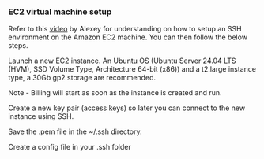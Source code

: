 ### EC2 virtual machine setup 

Refer to this [video](https://www.youtube.com/watch?v=IXSiYkP23zo) by Alexey for understanding on how to setup an SSH environment on the Amazon EC2 machine. You can then follow the below steps.

Launch a new EC2 instance. An Ubuntu OS (Ubuntu Server 24.04 LTS (HVM), SSD Volume Type, Architecture 64-bit (x86)) and a t2.large instance type, a 30Gb gp2 storage are recommended.

Note - Billing will start as soon as the instance is created and run.

Create a new key pair (access keys) so later you can connect to the new instance using SSH.

Save the .pem file in the ~/.ssh directory.

Create a config file in your .ssh folder

```
```
